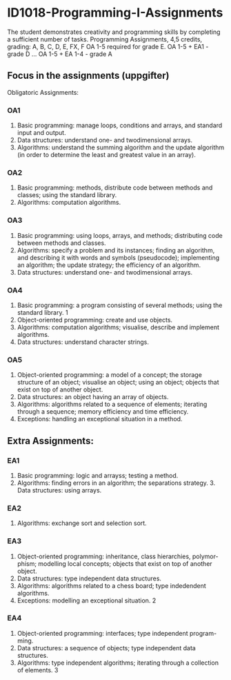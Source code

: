 # ID1018-Programming-I-Assignments
      
The student demonstrates creativity and programming skills by completing a sufficient number of tasks.
Programming Assignments, 4,5 credits, grading: A, B, C, D, E, FX, F 
OA 1-5 required for grade E. OA 1-5 + EA1 - grade D ... OA 1-5 + EA 1-4 - grade A

## Focus in the assignments (uppgifter)

Obligatoric Assignments:

### OA1
1. Basic programming: manage loops, conditions and arrays, and standard input and output.
2. Data structures: understand one- and twodimensional arrays.
3. Algorithms: understand the summing algorithm and the update algorithm (in order to determine the least and greatest value in an array).

### OA2
1. Basic programming: methods, distribute code between methods and classes; using the standard library.
2. Algorithms: computation algorithms.

### OA3
1. Basic programming: using loops, arrays, and methods; distributing code between methods and classes.
2. Algorithms: specify a problem and its instances; finding an algorithm, and describing it with words and symbols (pseudocode); implementing an algorithm; the update strategy; the efficiency of an algorithm.
3. Data structures: understand one- and twodimensional arrays.

### OA4
1. Basic programming: a program consisting of several methods; using the standard library.
1
2. Object-oriented programming: create and use objects.
3. Algorithms: computation algorithms; visualise, describe and implement algorithms.
4. Data structures: understand character strings.
 
### OA5
1. Object-oriented programming: a model of a concept; the storage structure of an object; visualise an object; using an object; objects that exist on top of another object.
2. Data structures: an object having an array of objects.
3. Algorithms: algorithms related to a sequence of elements; iterating through a sequence; memory efficiency and time efficiency.
4. Exceptions: handling an exceptional situation in a method.

## Extra Assignments:

### EA1
1. Basic programming: logic and arrayss; testing a method.
2. Algorithms: finding errors in an algorithm; the separations strategy. 3. Data structures: using arrays.

### EA2
1. Algorithms: exchange sort and selection sort.

### EA3
1. Object-oriented programming: inheritance, class hierarchies, polymor- phism; modelling local concepts; objects that exist on top of another object.
2. Data structures: type independent data structures.
3. Algorithms: algorithms related to a chess board; type indedendent algorithms.
4. Exceptions: modelling an exceptional situation.
2

### EA4
1. Object-oriented programming: interfaces; type independent program- ming.
2. Data structures: a sequence of objects; type independent data structures.
3. Algorithms: type independent algorithms; iterating through a collection of elements.
3


